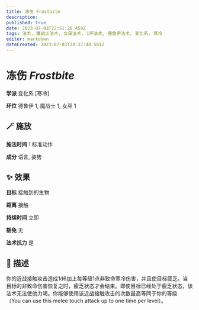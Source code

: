 ```yaml
---
title: 冻伤 Frostbite
description: 
published: true
date: 2023-07-03T22:51:20.459Z
tags: 法术, 魔战士法术, 女巫法术, 1环法术, 德鲁伊法术, 变化系, 寒冷
editor: markdown
dateCreated: 2023-07-03T20:37:40.561Z
---
```


# **冻伤** *Frostbite*

**学派** 变化系 \[寒冷\] 

**环位** 德鲁伊 1, 魔战士 1, 女巫 1

## 🪄 施放

**施法时间** 1 标准动作

**成分** 语言, 姿势

## ✨ 效果 

**目标** 接触到的生物 

**距离** 接触  

**持续时间** 立即 

**豁免** 无

**法术抗力** 是

## 📖 描述

你的近战接触攻击造成1d6加上每等级1点非致命寒冷伤害，并且使目标疲乏。当目标的非致命伤害恢复之时，疲乏状态才会结束。即使目标已经处于疲乏状态，该法术无法使他力竭。你能够使用该近战接触攻击的次数最高等同于你的等级 （You can use this melee touch attack up to one time per level）。
    